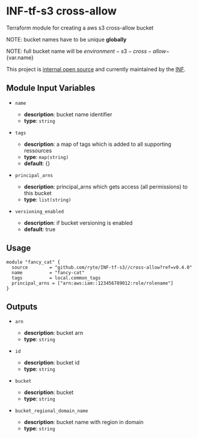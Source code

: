 # INF-tf-s3 cross-allow

Terraform module for creating a aws s3 cross-allow bucket

NOTE: bucket names have to be unique __globally__

NOTE: full bucket name will be ${environment}-s3-cross-allow-${var.name}

This project is [internal open source](https://en.wikipedia.org/wiki/Inner_source)
and currently maintained by the [INF](https://github.com/orgs/ryte/teams/inf).

## Module Input Variables

- `name`
    - __description__: bucket name identifier
    - __type__: `string`

- `tags`
    - __description__: a map of tags which is added to all supporting ressources
    - __type__: `map(string)`
    - __default__: {}

- `principal_arns`
    - __description__: principal_arns which gets access (all permissions) to this bucket
    - __type__: `list(string)`

- `versioning_enabled`
    - __description__: if bucket versioning is enabled
    - __default__: true

## Usage

```hcl
module "fancy_cat" {
  source        = "github.com/ryte/INF-tf-s3//cross-allow?ref=v0.4.0"
  name          = "fancy-cat"
  tags          = local.common_tags
  principal_arns = ["arn:aws:iam::123456789012:role/rolename"]
}
```

## Outputs

- `arn`
    - __description__: bucket arn
    - __type__: `string`

- `id`
    - __description__: bucket id
    - __type__: `string`

- `bucket`
    - __description__: bucket
    - __type__: `string`

- `bucket_regional_domain_name`
    - __description__: bucket name with region in domain
    - __type__: `string`
